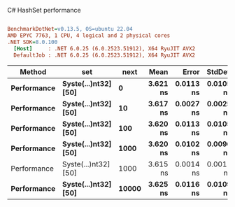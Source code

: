 C# HashSet performance
``` ini

BenchmarkDotNet=v0.13.5, OS=ubuntu 22.04
AMD EPYC 7763, 1 CPU, 4 logical and 2 physical cores
.NET SDK=8.0.100
  [Host]     : .NET 6.0.25 (6.0.2523.51912), X64 RyuJIT AVX2
  DefaultJob : .NET 6.0.25 (6.0.2523.51912), X64 RyuJIT AVX2


```
|      Method |                  set |  next |     Mean |     Error |    StdDev | Allocated |
|------------ |--------------------- |------ |---------:|----------:|----------:|----------:|
| **Performance** | **Syste(...)nt32] [50]** |     **0** | **3.621 ns** | **0.0113 ns** | **0.0105 ns** |         **-** |
| **Performance** | **Syste(...)nt32] [50]** |    **10** | **3.617 ns** | **0.0027 ns** | **0.0025 ns** |         **-** |
| **Performance** | **Syste(...)nt32] [50]** |   **100** | **3.620 ns** | **0.0113 ns** | **0.0105 ns** |         **-** |
| **Performance** | **Syste(...)nt32] [50]** |  **1000** | **3.620 ns** | **0.0102 ns** | **0.0096 ns** |         **-** |
| Performance | Syste(...)nt32] [50] |  1000 | 3.615 ns | 0.0014 ns | 0.0011 ns |         - |
| **Performance** | **Syste(...)nt32] [50]** | **10000** | **3.625 ns** | **0.0116 ns** | **0.0109 ns** |         **-** |
